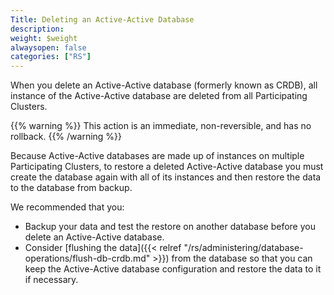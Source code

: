 ```yaml
---
Title: Deleting an Active-Active Database
description:
weight: $weight
alwaysopen: false
categories: ["RS"]
---
```

When you delete an Active-Active database  (formerly known as CRDB),
all instance of the Active-Active database are deleted from all Participating Clusters.

{{% warning %}}
This action is an immediate, non-reversible, and has no rollback.
{{% /warning %}}

Because Active-Active databases are made up of instances on multiple Participating Clusters,
to restore a deleted Active-Active database you must create the database again with all of its instances
and then restore the data to the database from backup.

We recommended that you:

- Backup your data and test the restore on another database before you delete an Active-Active database.
- Consider [flushing the data]({{< relref "/rs/administering/database-operations/flush-db-crdb.md" >}}) from the database
    so that you can keep the Active-Active database configuration and restore the data to it if necessary.
